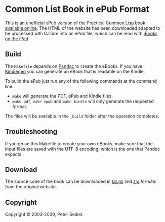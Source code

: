 Common List Book in ePub Format
===============================

This is an unofficial ePub version of the Practical Common Lisp book
[available online](http://www.gigamonkeys.com/book/). The HTML of the
website has been downloaded adapted to be processed with Calibre into an
ePub file, which can be read with [iBooks on the
iPad](http://www.apple.com/ipad/features/ibooks.html).

Build
-----

The `Makefile` depends on [Pandoc](http://johnmacfarlane.net/pandoc/) to
create the eBooks. If you have
[Kindlegen](http://www.amazon.com/gp/feature.html?ie=UTF8&docId=1000765211)
you can generate an eBook that is readable on the Kindle.

To build the ePub just run any of the following commands at the command line:

- `make` will generate the PDF, ePub and Kindle files.
- `make pdf`, `make epub` and `make kindle` will only generate the
  requested format.

The files will be available in the `_build` folder after the operation
completes.

Troubleshooting
---------------

If you reuse this Makefile to create your own eBooks, make sure that the
input files are saved with the UTF-8 encoding, which is the one that
Pandoc expects.

Download
--------

The source code of the book can be downloaded in
[tar.gz](http://www.gigamonkeys.com/book/practicals-1.0.3.tar.gz) and
[zip](http://www.gigamonkeys.com/book/practicals-1.0.3.zip) formats from
the original website.

Copyright
---------

Copyright © 2003-2009, Peter Seibel. 

